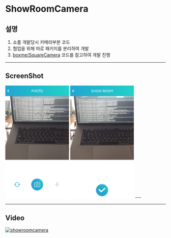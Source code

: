 # ShowRoomCamera

## 설명
1. 쇼룸 개발당시 카메라부분 코드
2. 협업을 위해 따로 패키지를 분리하여 개발
3. [boxme/SquareCamera](http://www.google.co.kr) 코드를 참고하여 개발 진행

---

## ScreenShot
<img src="https://github.com/yoosanghyeon/ShowRoomCamera/blob/master/showroom_camera.png?raw=true" alt="camera" width="200"/>
<img src="https://github.com/yoosanghyeon/ShowRoomCamera/blob/master/showroom_edit.png?raw=true" alt="edit" width="200"/>
---


---
## Video
[![showroomcamera](http://img.youtube.com/vi/m2FBBN16QFU/0.jpg)](http://www.youtube.com/watch?v=m2FBBN16QFU "showroomcamera")
